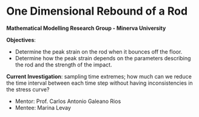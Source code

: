 # One Dimensional Rebound of a Rod

**Mathematical Modelling Research Group - Minerva University**

**Objectives**: 
- Determine the peak strain on the rod when it bounces off the floor.
- Determine how the peak strain depends on the parameters describing the rod and the strength of the impact.

**Current Investigation**: sampling time extremes; how much can we reduce the time interval between each time step without having inconsistencies in the stress curve? 

- Mentor: Prof. Carlos Antonio Galeano Rios
- Mentee: Marina Levay
